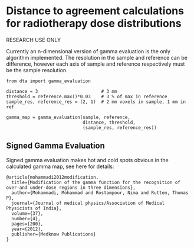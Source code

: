 Distance to agreement calculations for radiotherapy dose distributions
======================================================================

RESEARCH USE ONLY

Currently an n-dimensional version of gamma evaluation is the only algorithm implemented. The resolution in the sample and reference can be difference, however each axis of sample and reference respectively must be the sample resolution.

    from dta import gamma_evaluation
    
    distance = 3                        # 3 mm
    threshold = reference.max()*0.03    # 3 % of max in reference
    sample_res, reference_res = (2, 1)  # 2 mm voxels in sample, 1 mm in ref

    gamma_map = gamma_evaluation(sample, reference,
                                 distance, threshold,
                                 (sample_res, reference_res))

## Signed Gamma Evaluation
Signed gamma evaluation makes hot and cold spots obvious in the calculated gamma map, see here for details:

    @article{mohammadi2012modification,
      title={Modification of the gamma function for the recognition of over-and under-dose regions in three dimensions},
      author={Mohammadi, Mohammad and Rostampour, Nima and Rutten, Thomas P},
      journal={Journal of medical physics/Association of Medical Physicists of India},
      volume={37},
      number={4},
      pages={200},
      year={2012},
      publisher={Medknow Publications}
    }
